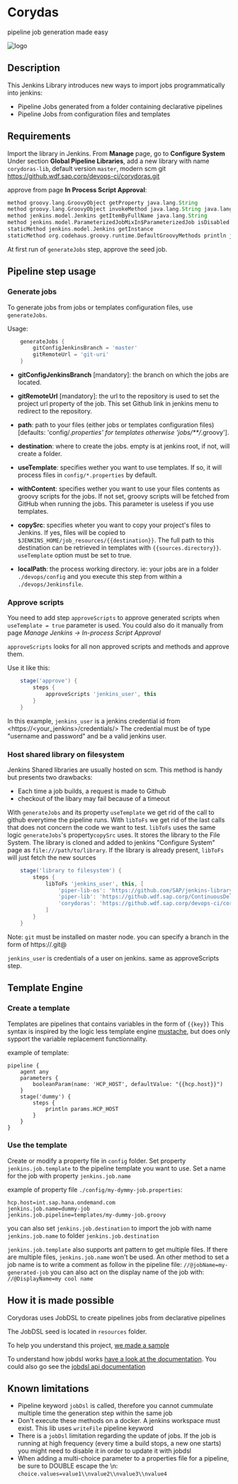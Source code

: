 # Corydas

pipeline job generation made easy

![logo](https://github.wdf.sap.corp/raw/devops-ci/corydoras/master/resources/logo-corydoras.png)

## Description

This Jenkins Library introduces new ways to import jobs programmatically into jenkins:

 - Pipeline Jobs generated from a folder containing declarative pipelines
 - Pipeline Jobs from configuration files and templates


## Requirements

Import the library in Jenkins. From __Manage__ page, go to __Configure System__
Under section __Global Pipeline Libraries__, add a new library with name
`corydoras-lib`, default version `master`, modern scm git https://github.wdf.sap.corp/devops-ci/corydoras.git


approve from page __In Process Script Approval__:

```groovy
method groovy.lang.GroovyObject getProperty java.lang.String
method groovy.lang.GroovyObject invokeMethod java.lang.String java.lang.Object
method jenkins.model.Jenkins getItemByFullName java.lang.String
method jenkins.model.ParameterizedJobMixIn$ParameterizedJob isDisabled
staticMethod jenkins.model.Jenkins getInstance
staticMethod org.codehaus.groovy.runtime.DefaultGroovyMethods println java.lang.Object java.lang.Object
```

At first run of `generateJobs` step, approve the seed job.

## Pipeline step usage

### Generate jobs

To generate jobs from jobs or templates configuration files, use `generateJobs`.

Usage:

```groovy
    generateJobs {
        gitConfigJenkinsBranch = 'master'
        gitRemoteUrl = 'git-uri'
    }
```
- **gitConfigJenkinsBranch** [mandatory]: the branch on which the jobs are located.

- **gitRemoteUrl** [mandatory]: the url to the repository is used to set the project url property of the job. This set Github link in jenkins menu to redirect to the repository.

- **path**: path to your files (either jobs or templates configuration files) [defaults: 'config/*.properties' for templates otherwise 'jobs/**/*.groovy'].

- **destination**: where to create the jobs. empty is at jenkins root, if not, will create a folder.

- **useTemplate**: specifies wether you want to use templates. If so, it will process files in `config/*.properties` by default.

- **withContent**: specifies wether you want to use your files contents as groovy scripts for the jobs. If not set, groovy scripts will be fetched from GitHub when running the jobs. This parameter is useless if you use templates.

- **copySrc**: specifies wheter you want to copy your project's files to Jenkins. If yes, files will be copied to `$JENKINS_HOME/job_resources/{{destination}}`. The full path to this destination can be retrieved in templates with `{{sources.directory}}`. `useTemplate` option must be set to true.

- **localPath**: the process working directory. ie: your jobs are in a folder ```./devops/config``` and you execute this step from within a ```./devops/Jenkinsfile```.

### Approve scripts

You need to add step `approveScripts` to approve generated scripts when `useTemplate = true` parameter is used.
You could also do it manually from page *Manage Jenkins -> In-process Script Approval* 

`approveScripts` looks for all non approved scripts and methods and approve them.

Use it like this:

```groovy
    stage('approve') {
        steps {
            approveScripts 'jenkins_user', this
        }
    }
```

In this example, `jenkins_user` is a jenkins credential id from <https://<your_jenkins>/credentials/>
The credential must be of type "username and password" and be a valid jenkins user.

### Host shared library on filesystem

Jenkins Shared libraries are usually hosted on scm. This method is handy but presents two drawbacks:

- Each time a job builds, a request is made to Github
- checkout of the libary may fail because of a timeout

With `generateJobs` and its property `useTemplate` we get rid of the call to github everytime the pipeline runs.
With `libToFs` we get rid of the last calls that does not concern the code we want to test.
`libToFs` uses the same logic `generateJobs`'s property`copySrc` uses. It stores the library to the File System.
The library is cloned and added to jenkins "Configure System" page as `file:///path/to/library`.
If the library is already present, `libToFs` will just fetch the new sources

```groovy
    stage('library to filesystem') {
        steps {
            libToFs 'jenkins_user', this, [
                'piper-lib-os': 'https://github.com/SAP/jenkins-library.git',
                'piper-lib': 'https://github.wdf.sap.corp/ContinuousDelivery/piper-library.git@s4sdk',
                'corydoras': 'https://github.wdf.sap.corp/devops-ci/corydoras.git'
            ]
        }
    }
```

Note: `git` must be installed on master node.
you can specify a branch in the form of https://<giturl>.git@<branch>

`jenkins_user` is credentials of a user on jenkins. same as approveScripts step.

## Template Engine

### Create a template

Templates are pipelines that contains variables in the form of `{{key}}`
This syntax is inspired by the logic less template engine [mustache](https://mustache.github.io), but does only sypport the variable replacement functionnality.

example of template:

```
pipeline {
    agent any
    parameters {
        booleanParam(name: 'HCP_HOST', defaultValue: "{{hcp.host}}")
    }
    stage('dummy') {
        steps {
            println params.HCP_HOST
        }
    }
}
```

### Use the template

Create or modify a property file in `config` folder.
Set property `jenkins.job.template` to the pipeline template you want to use.
Set a name for the job with property `jenkins.job.name`


example of property file `./config/my-dymmy-job.properties`:

```
hcp.host=int.sap.hana.ondemand.com
jenkins.job.name=dummy-job
jenkins.job.pipeline=templates/my-dummy-job.groovy
```

you can also set `jenkins.job.destination` to import the job with name `jenkins.job.name` to folder `jenkins.job.destination`

`jenkins.job.template` also supports ant pattern to get multiple files.
If there are multiple files, `jenkins.job.name` won't be used.
An other method to set a job name is to write a comment as follow in the pipeline file:
`//@jobName=my-generated-job`
you can also act on the display name of the job with:
`//@DisplayName=my cool name`

## How it is made possible

Corydoras uses JobDSL to create pipelines jobs from declarative pipelines

The JobDSL seed is located in `resources` folder.

To help you understand this project, [we made a sample](https://github.wdf.sap.corp/devops-ci/corydoras-sample/)

To understand how jobdsl works [have a look at the documentation](https://github.com/jenkinsci/job-dsl-plugin/wiki/Tutorial---Using-the-Jenkins-Job-DSL). You could also go see the [jobdsl api documentation](https://jenkinsci.github.io/job-dsl-plugin/)

## Known limitations

 - Pipeline keyword `jobDsl` is called, therefore you cannot cummulate multiple time the generation step within the same job
 - Don't execute these methods on a docker. A jenkins workspace must exist. This lib uses `writeFile` pipeline keyword
 - There is a `jobDsl` limitation regarding the update of jobs. If the job is running at high frequency (every time a build stops, a new one starts) you might need to disable it in order to update it with jobdsl
 - When adding a multi-choice parameter to a properties file for a pipeline, be sure to DOUBLE escape the \n:
 `choice.values=value1\\nvalue2\\nvalue3\\nvalue4`
 

